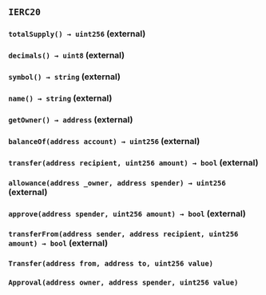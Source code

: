 ## `IERC20`






### `totalSupply() → uint256` (external)





### `decimals() → uint8` (external)





### `symbol() → string` (external)





### `name() → string` (external)





### `getOwner() → address` (external)





### `balanceOf(address account) → uint256` (external)





### `transfer(address recipient, uint256 amount) → bool` (external)





### `allowance(address _owner, address spender) → uint256` (external)





### `approve(address spender, uint256 amount) → bool` (external)





### `transferFrom(address sender, address recipient, uint256 amount) → bool` (external)






### `Transfer(address from, address to, uint256 value)`





### `Approval(address owner, address spender, uint256 value)`







